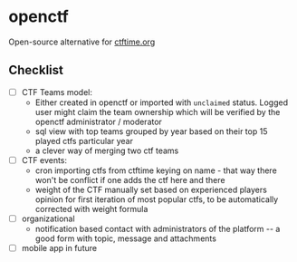 # openctf

Open-source alternative for [ctftime.org](https://ctftime.org)

## Checklist

- [ ] CTF Teams model:
  - Either created in openctf or imported with `unclaimed` status. Logged user might claim the team ownership which will be verified by the openctf administrator / moderator
  - sql view with top teams grouped by year based on their top 15 played ctfs particular year
  - a clever way of merging two ctf teams
- [ ] CTF events:
  - cron importing ctfs from ctftime keying on name - that way there won't be conflict if one adds the ctf here and there
  - weight of the CTF manually set based on experienced players opinion for first iteration of most popular ctfs, to be automatically corrected with weight formula
- [ ] organizational
  - notification based contact with administrators of the platform -- a good form with topic, message and attachments
- [ ] mobile app in future
